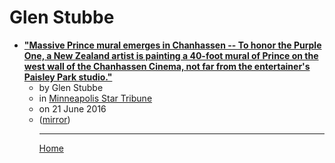 # Glen Stubbe

 - [**"Massive Prince mural emerges in Chanhassen -- To honor the Purple One, a New Zealand artist is painting a 40-foot mural of Prince on the west wall of the Chanhassen Cinema, not far from the entertainer's Paisley Park studio."**](http://video.startribune.com/massive-prince-mural-emerges-in-chanhassen/383891391/)<ul><li>by Glen Stubbe</li><li>in [Minneapolis Star Tribune](https://www.startribune.com/)</li><li>on 21 June 2016</li><li>([mirror](https://web.archive.org/web/*/http://video.startribune.com/massive-prince-mural-emerges-in-chanhassen/383891391/))</li><ul>

----

[Home](../index.md)
